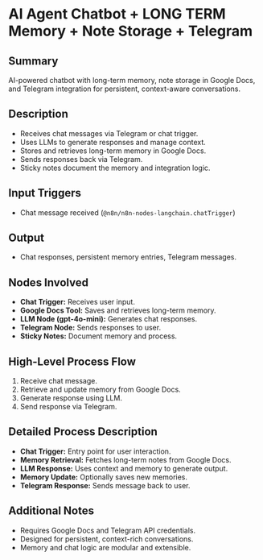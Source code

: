 # AI Agent Chatbot + LONG TERM Memory + Note Storage + Telegram

## Summary
AI-powered chatbot with long-term memory, note storage in Google Docs, and Telegram integration for persistent, context-aware conversations.

## Description
- Receives chat messages via Telegram or chat trigger.
- Uses LLMs to generate responses and manage context.
- Stores and retrieves long-term memory in Google Docs.
- Sends responses back via Telegram.
- Sticky notes document the memory and integration logic.

## Input Triggers
- Chat message received (`@n8n/n8n-nodes-langchain.chatTrigger`)

## Output
- Chat responses, persistent memory entries, Telegram messages.

## Nodes Involved
- **Chat Trigger:** Receives user input.
- **Google Docs Tool:** Saves and retrieves long-term memory.
- **LLM Node (gpt-4o-mini):** Generates chat responses.
- **Telegram Node:** Sends responses to user.
- **Sticky Notes:** Document memory and process.

## High-Level Process Flow
1. Receive chat message.
2. Retrieve and update memory from Google Docs.
3. Generate response using LLM.
4. Send response via Telegram.

## Detailed Process Description
- **Chat Trigger:** Entry point for user interaction.
- **Memory Retrieval:** Fetches long-term notes from Google Docs.
- **LLM Response:** Uses context and memory to generate output.
- **Memory Update:** Optionally saves new memories.
- **Telegram Response:** Sends message back to user.

## Additional Notes
- Requires Google Docs and Telegram API credentials.
- Designed for persistent, context-rich conversations.
- Memory and chat logic are modular and extensible.
